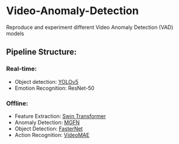 # Video-Anomaly-Detection
Reproduce and experiment different Video Anomaly Detection (VAD) models  
## Pipeline Structure:
### Real-time:
  - Object detection: [YOLOv5](https://github.com/ultralytics/yolov5)
  - Emotion Recognition: ResNet-50
### Offline:
  - Feature Extraction: [Swin Transformer](https://github.com/microsoft/Swin-Transformer)
  - Anomaly Detection: [MGFN](https://github.com/carolchenyx/MGFN)
  - Object Detection: [FasterNet](https://github.com/JierunChen/FasterNet)
  - Action Recognition: [VideoMAE](https://github.com/MCG-NJU/VideoMAE)
